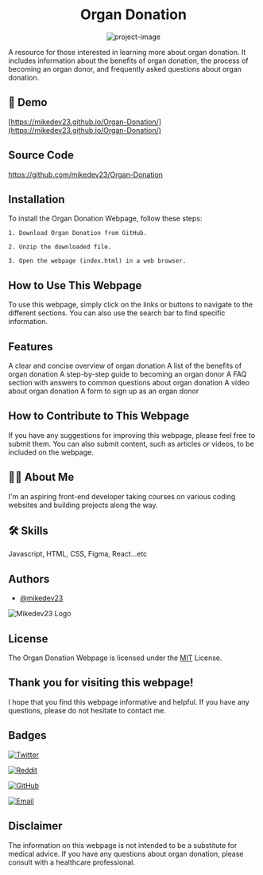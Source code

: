 <h1 align="center" id="title">Organ Donation</h1>

<p align="center"><img src="https://socialify.git.ci/mikedev23/Organ-Donation/image?font=Jost&amp;language=1&amp;name=1&amp;owner=1&amp;pattern=Solid&amp;stargazers=1&amp;theme=Auto" alt="project-image"></p>

<p id="description">A resource for those interested in learning more about organ donation. It includes information about the benefits of organ donation, the process of becoming an organ donor, and frequently asked questions about organ donation.</p>

<h2>🚀 Demo</h2>

[https://mikedev23.github.io/Organ-Donation/](https://mikedev23.github.io/Organ-Donation/)

<h2>Source Code</h2>

https://github.com/mikedev23/Organ-Donation

## Installation

To install the Organ Donation Webpage, follow these steps:

    1. Download Organ Donation from GitHub.

    2. Unzip the downloaded file.

    3. Open the webpage (index.html) in a web browser.

## How to Use This Webpage

To use this webpage, simply click on the links or buttons to navigate to the different sections. You can also use the search bar to find specific information.

## Features

A clear and concise overview of organ donation
A list of the benefits of organ donation
A step-by-step guide to becoming an organ donor
A FAQ section with answers to common questions about organ donation
A video about organ donation
A form to sign up as an organ donor

## How to Contribute to This Webpage

If you have any suggestions for improving this webpage, please feel free to submit them. You can also submit content, such as articles or videos, to be included on the webpage.

## 🙋🏾 About Me

I'm an aspiring front-end developer taking courses on various coding websites and building projects along the way.

## 🛠 Skills

Javascript, HTML, CSS, Figma, React...etc

## Authors

- [@mikedev23](https://github.com/mikedev23)

![Mikedev23 Logo](https://preview.redd.it/9tdtiwhz719b1.jpg?width=960&crop=smart&auto=webp&v=enabled&s=b64c4053989547bf3afb51f60279c8b69b73bd69)

## License

The Organ Donation Webpage is licensed under the [MIT](https://choosealicense.com/licenses/mit/) License.

## Thank you for visiting this webpage!

I hope that you find this webpage informative and helpful. If you have any questions, please do not hesitate to contact me.

## Badges

[![Twitter](https://img.shields.io/badge/Twitter-mikedev23-blue?style=flat&logo=twitter)](https://twitter.com/michaelh1277)

[![Reddit](https://img.shields.io/badge/Reddit-mikedev23-gold?style=flat&logo=reddit)](https://www.reddit.com/user/mikedev23)

[![GitHub](https://img.shields.io/badge/GitHub-mikedev23-black?style=flat&logo=github)](https://github.com/mikedev23)

[![Email](https://img.shields.io/badge/Email-michaelh1277%40gmail.com-red?style=flat&logo=gmail)](mailto:michaelh1277@gmail.com)

## Disclaimer

The information on this webpage is not intended to be a substitute for medical advice. If you have any questions about organ donation, please consult with a healthcare professional.
